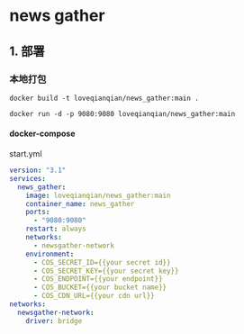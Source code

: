 # news gather

## 1. 部署

### 本地打包

```shell
docker build -t loveqianqian/news_gather:main .
```

```shell
docker run -d -p 9080:9080 loveqianqian/news_gather:main
```

#### docker-compose
start.yml
```yaml
version: "3.1"
services:
  news_gather:
    image: loveqianqian/news_gather:main
    container_name: news_gather
    ports:
      - "9080:9080"
    restart: always
    networks:
      - newsgather-network
    environment:
      - COS_SECRET_ID={{your secret id}}
      - COS_SECRET_KEY={{your secret key}}
      - COS_ENDPOINT={{your endpoint}}
      - COS_BUCKET={{your bucket name}}
      - COS_CDN_URL={{your cdn url}}
networks:
  newsgather-network:
    driver: bridge
```